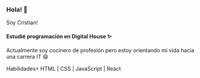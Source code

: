### Hola! 👋

Soy Cristian!
#### Estudié programación en Digital House ✨
Actualmente soy cocinero de profesión pero estoy orientando mi vida hacia una carrera IT 😄

Habilidades⚡
HTML | CSS | JavaScript | React
